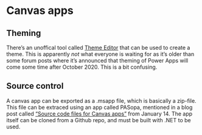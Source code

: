 # Canvas apps

## Theming

There’s an unoffical tool called [Theme Editor][] that can be used to create a theme. This is apparently _not_ what everyone is waiting for as it’s older than some forum posts where it’s announced that theming of Power Apps will come some time after October 2020. This is a bit confusing.

## Source control

A canvas app can be exported as a .msapp file, which is basically a zip-file. This file can be extraced using an app called PASopa, mentioned in a blog post called [“Source code files for Canvas apps”][] from January 14. The app itself can be cloned from a Github repo, and must be built with .NET to be used.

[“Source code files for Canvas apps”]: https://powerapps.microsoft.com/en-us/blog/source-code-files-for-canvas-apps/
[Theme Editor]: https://github.com/microsoft/powerapps-tools
